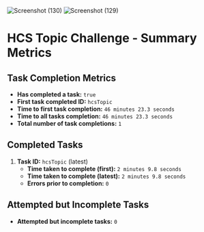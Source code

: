 ![Screenshot (130)](https://github.com/user-attachments/assets/b62820f8-2c29-4f42-abf1-4f248f29ebed)
![Screenshot (129)](https://github.com/user-attachments/assets/c8a4615b-7e0c-46ed-8813-131d3d6e2e04)
# HCS Topic Challenge - Summary Metrics

## Task Completion Metrics

- **Has completed a task:** `true`
- **First task completed ID:** `hcsTopic`
- **Time to first task completion:** `46 minutes 23.3 seconds`
- **Time to all tasks completion:** `46 minutes 23.3 seconds`
- **Total number of task completions:** `1`

## Completed Tasks

1. **Task ID:** `hcsTopic` (latest)
   - **Time taken to complete (first):** `2 minutes 9.8 seconds`
   - **Time taken to complete (latest):** `2 minutes 9.8 seconds`
   - **Errors prior to completion:** `0`

## Attempted but Incomplete Tasks
- **Attempted but incomplete tasks:** `0`

